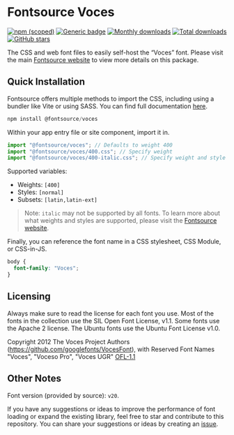 # Fontsource Voces

[![npm (scoped)](https://img.shields.io/npm/v/@fontsource/voces?color=brightgreen)](https://www.npmjs.com/package/@fontsource/voces) [![Generic badge](https://img.shields.io/badge/fontsource-passing-brightgreen)](https://github.com/fontsource/fontsource) [![Monthly downloads](https://badgen.net/npm/dm/@fontsource/voces)](https://github.com/fontsource/fontsource) [![Total downloads](https://badgen.net/npm/dt/@fontsource/voces)](https://github.com/fontsource/fontsource) [![GitHub stars](https://img.shields.io/github/stars/fontsource/fontsource.svg?style=social&label=Star)](https://github.com/fontsource/fontsource/stargazers)

The CSS and web font files to easily self-host the “Voces” font. Please visit the main [Fontsource website](https://fontsource.org/fonts/voces) to view more details on this package.

## Quick Installation

Fontsource offers multiple methods to import the CSS, including using a bundler like Vite or using SASS. You can find full documentation [here](https://fontsource.org/docs/getting-started/introduction).

```javascript
npm install @fontsource/voces
```

Within your app entry file or site component, import it in.

```javascript
import "@fontsource/voces"; // Defaults to weight 400
import "@fontsource/voces/400.css"; // Specify weight
import "@fontsource/voces/400-italic.css"; // Specify weight and style
```

Supported variables:
- Weights: `[400]`
- Styles: `[normal]`
- Subsets: `[latin,latin-ext]`

> Note: `italic` may not be supported by all fonts. To learn more about what weights and styles are supported, please visit the [Fontsource website](https://fontsource.org/fonts/voces).

Finally, you can reference the font name in a CSS stylesheet, CSS Module, or CSS-in-JS.

```css
body {
  font-family: "Voces";
}
```

## Licensing
Always make sure to read the license for each font you use. Most of the fonts in the collection use the SIL Open Font License, v1.1. Some fonts use the Apache 2 license. The Ubuntu fonts use the Ubuntu Font License v1.0.

Copyright 2012 The Voces Project Authors (https://github.com/googlefonts/VocesFont), with Reserved Font Names "Voces", "Voceso Pro", "Voces UGR"
[OFL-1.1](http://scripts.sil.org/OFL)

## Other Notes
Font version (provided by source): `v20`.

If you have any suggestions or ideas to improve the performance of font loading or expand the existing library, feel free to star and contribute to this repository. You can share your suggestions or ideas by creating an [issue](https://github.com/fontsource/fontsource/issues).